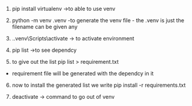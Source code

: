 1. pip install virtualenv ->to able to use venv
2. python -m venv .venv -to generate the venv file - the .venv is just the filename can be given any

3. .\.venv\Scripts\activate -> to activate environment

4. pip list ->to see dependcy

5. to give out the list
pip list > requirement.txt
- requirement file will be generated with the
dependcy in it

6. now to install the generated list we write
pip install -r requirements.txt

7. deactivate -> command to go out of venv
